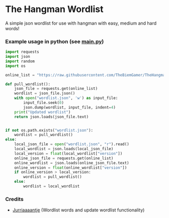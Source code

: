 # The Hangman Wordlist
A simple json wordlist for use with hangman with easy, medium and hard words!

### Example usage in python (see [main.py](main.py))
```py
import requests
import json
import random
import os

online_list = "https://raw.githubusercontent.com/TheBiemGamer/TheHangmanWordlist/refs/heads/main/wordlist.json"

def pull_wordlist():
    json_file = requests.get(online_list)
    wordlist = json_file.json()
    with open("wordlist.json", 'w') as input_file:
        input_file.seek(0)
        json.dump(wordlist, input_file, indent=4)
    print("Updated wordlist")
    return json.loads(json_file.text)


if not os.path.exists("wordlist.json"):
    wordlist = pull_wordlist()
else:
    local_json_file = open("wordlist.json", "r").read()
    local_wordlist = json.loads(local_json_file)
    local_version = float(local_wordlist["version"])
    online_json_file = requests.get(online_list)
    online_wordlist = json.loads(online_json_file.text)
    online_version = float(online_wordlist["version"])
    if online_version > local_version:
        wordlist = pull_wordlist()
    else:
        wordlist = local_wordlist
```

### Credits
- [Jurriaaaantje](https://github.com/Jurriaaaantje) (Wordlist words and update wordlist functionality)
